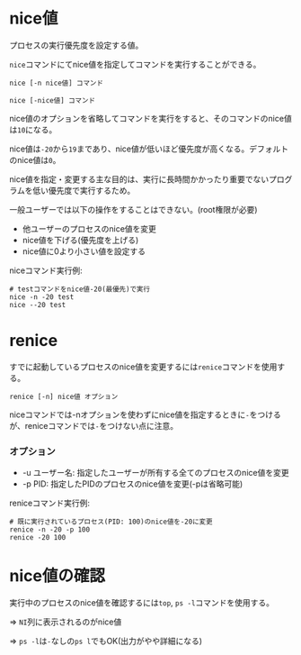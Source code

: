 # nice値

プロセスの実行優先度を設定する値。

`nice`コマンドにてnice値を指定してコマンドを実行することができる。

```
nice [-n nice値] コマンド

nice [-nice値] コマンド
```

nice値のオプションを省略してコマンドを実行をすると、そのコマンドのnice値は`10`になる。

nice値は`-20`から`19`まであり、nice値が低いほど優先度が高くなる。デフォルトのnice値は`0`。

nice値を指定・変更する主な目的は、実行に長時間かかったり重要でないプログラムを低い優先度で実行するため。

一般ユーザーでは以下の操作をすることはできない。(root権限が必要)

- 他ユーザーのプロセスのnice値を変更
- nice値を下げる(優先度を上げる)
- nice値に0より小さい値を設定する

niceコマンド実行例:

```
# testコマンドをnice値-20(最優先)で実行
nice -n -20 test
nice --20 test
```

# renice

すでに起動しているプロセスのnice値を変更するには`renice`コマンドを使用する。

```
renice [-n] nice値 オプション
```

niceコマンドでは-nオプションを使わずにnice値を指定するときに`-`をつけるが、reniceコマンドでは`-`をつけない点に注意。

### オプション

- -u ユーザー名: 指定したユーザーが所有する全てのプロセスのnice値を変更
- -p PID: 指定したPIDのプロセスのnice値を変更(-pは省略可能)

reniceコマンド実行例:

```
# 既に実行されているプロセス(PID: 100)のnice値を-20に変更
renice -n -20 -p 100
renice -20 100
```

# nice値の確認

実行中のプロセスのnice値を確認するには`top`, `ps -l`コマンドを使用する。

=> `NI`列に表示されるのがnice値

=> `ps -l`は`-`なしの`ps l`でもOK(出力がやや詳細になる)

